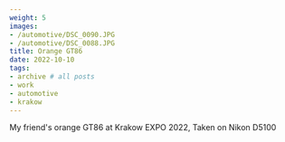 ```yaml
---
weight: 5
images:
- /automotive/DSC_0090.JPG
- /automotive/DSC_0088.JPG
title: Orange GT86
date: 2022-10-10
tags:
- archive # all posts
- work
- automotive
- krakow
---
```


My friend's orange GT86 at Krakow EXPO 2022, Taken on Nikon D5100